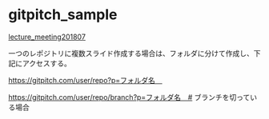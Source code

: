 # gitpitch_sample



[lecture_meeting201807](https://gitpitch.com/Algo1970/gitpitch_sample?p=lecture_meeting201807#)  


一つのレポジトリに複数スライド作成する場合は、フォルダに分けて作成し、下記にアクセスする。

https://gitpitch.com/user/repo?p=フォルダ名　

https://gitpitch.com/user/repo/branch?p=フォルダ名　# ブランチを切っている場合


